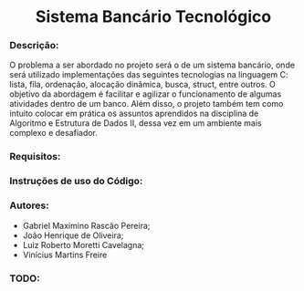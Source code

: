<h1 align="center">Sistema Bancário Tecnológico</h1>

<h3>Descrição:</h3>
O problema a ser abordado no projeto será o de um sistema bancário, onde será utilizado implementações das seguintes tecnologias na linguagem C: lista, fila, ordenação, alocação dinâmica, busca, struct, entre outros. O objetivo da abordagem é facilitar e agilizar o funcionamento de algumas atividades dentro de um banco. Além disso, o projeto também tem como intuito colocar em prática os assuntos aprendidos na disciplina de Algoritmo e Estrutura de Dados II, dessa vez em um ambiente mais complexo e desafiador.

<h3>Requisitos:<h3>

<h3>Instruções de uso do Código:</h3>

<h3>Autores:</h3> 
<ul>
  <li>Gabriel Maximino Rascão Pereira;</li>
  <li>João Henrique de Oliveira;</li>
  <li>Luiz Roberto Moretti Cavelagna;</li>
  <li>Vinícius Martins Freire</li>
</ul>

<h3>TODO:</h3>

